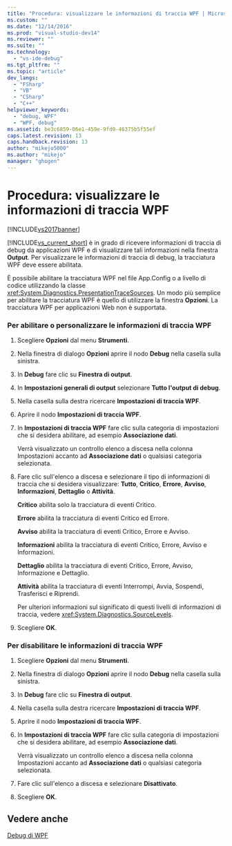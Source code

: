 ```yaml
---
title: "Procedura: visualizzare le informazioni di traccia WPF | Microsoft Docs"
ms.custom: ""
ms.date: "12/14/2016"
ms.prod: "visual-studio-dev14"
ms.reviewer: ""
ms.suite: ""
ms.technology: 
  - "vs-ide-debug"
ms.tgt_pltfrm: ""
ms.topic: "article"
dev_langs: 
  - "FSharp"
  - "VB"
  - "CSharp"
  - "C++"
helpviewer_keywords: 
  - "debug, WPF"
  - "WPF, debug"
ms.assetid: be3c6859-06e1-459e-9fd0-46375b5f55ef
caps.latest.revision: 13
caps.handback.revision: 13
author: "mikejo5000"
ms.author: "mikejo"
manager: "ghogen"
---
```

# Procedura: visualizzare le informazioni di traccia WPF
[!INCLUDE[vs2017banner](../code-quality/includes/vs2017banner.md)]

[!INCLUDE[vs_current_short](../code-quality/includes/vs_current_short_md.md)] è in grado di ricevere informazioni di traccia di debug da applicazioni WPF e di visualizzare tali informazioni nella finestra **Output**.  Per visualizzare le informazioni di traccia di debug, la tracciatura WPF deve essere abilitata.  
  
 È possibile abilitare la tracciatura WPF nel file App.Config o a livello di codice utilizzando la classe <xref:System.Diagnostics.PresentationTraceSources>.  Un modo più semplice per abilitare la tracciatura WPF è quello di utilizzare la finestra **Opzioni**.  La tracciatura WPF per applicazioni Web non è supportata.  
  
### Per abilitare o personalizzare le informazioni di traccia WPF  
  
1.  Scegliere **Opzioni** dal menu **Strumenti**.  
  
2.  Nella finestra di dialogo **Opzioni** aprire il nodo **Debug** nella casella sulla sinistra.  
  
3.  In **Debug** fare clic su **Finestra di output**.  
  
4.  In **Impostazioni generali di output** selezionare **Tutto l'output di debug**.  
  
5.  Nella casella sulla destra ricercare **Impostazioni di traccia WPF**.  
  
6.  Aprire il nodo **Impostazioni di traccia WPF**.  
  
7.  In **Impostazioni di traccia WPF** fare clic sulla categoria di impostazioni che si desidera abilitare, ad esempio **Associazione dati**.  
  
     Verrà visualizzato un controllo elenco a discesa nella colonna Impostazioni accanto ad **Associazione dati** o qualsiasi categoria selezionata.  
  
8.  Fare clic sull'elenco a discesa e selezionare il tipo di informazioni di traccia che si desidera visualizzare: **Tutto**, **Critico**, **Errore**, **Avviso**, **Informazioni**, **Dettaglio** o **Attività**.  
  
     **Critico** abilita solo la tracciatura di eventi Critico.  
  
     **Errore** abilita la tracciatura di eventi Critico ed Errore.  
  
     **Avviso** abilita la tracciatura di eventi Critico, Errore e Avviso.  
  
     **Informazioni** abilita la tracciatura di eventi Critico, Errore, Avviso e Informazioni.  
  
     **Dettaglio** abilita la tracciatura di eventi Critico, Errore, Avviso, Informazione e Dettaglio.  
  
     **Attività** abilita la tracciatura di eventi Interrompi, Avvia, Sospendi, Trasferisci e Riprendi.  
  
     Per ulteriori informazioni sul significato di questi livelli di informazioni di traccia, vedere <xref:System.Diagnostics.SourceLevels>.  
  
9. Scegliere **OK**.  
  
### Per disabilitare le informazioni di traccia WPF  
  
1.  Scegliere **Opzioni** dal menu **Strumenti**.  
  
2.  Nella finestra di dialogo **Opzioni** aprire il nodo **Debug** nella casella sulla sinistra.  
  
3.  In **Debug** fare clic su **Finestra di output**.  
  
4.  Nella casella sulla destra ricercare **Impostazioni di traccia WPF**.  
  
5.  Aprire il nodo **Impostazioni di traccia WPF**.  
  
6.  In **Impostazioni di traccia WPF** fare clic sulla categoria di impostazioni che si desidera abilitare, ad esempio **Associazione dati**.  
  
     Verrà visualizzato un controllo elenco a discesa nella colonna Impostazioni accanto ad **Associazione dati** o qualsiasi categoria selezionata.  
  
7.  Fare clic sull'elenco a discesa e selezionare **Disattivato**.  
  
8.  Scegliere **OK**.  
  
## Vedere anche  
 [Debug di WPF](../debugger/debugging-wpf.md)